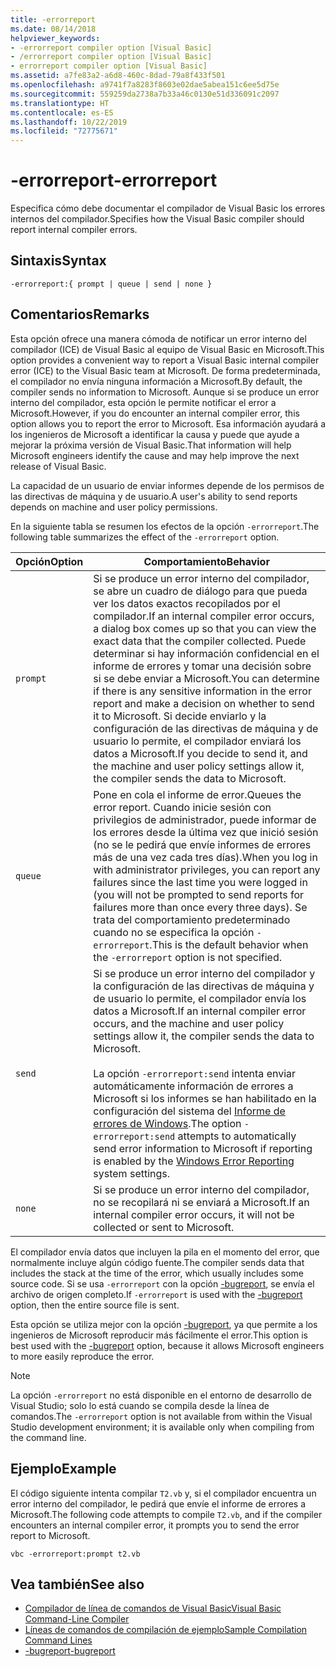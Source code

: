 ```yaml
---
title: -errorreport
ms.date: 08/14/2018
helpviewer_keywords:
- -errorreport compiler option [Visual Basic]
- /errorreport compiler option [Visual Basic]
- errorreport compiler option [Visual Basic]
ms.assetid: a7fe83a2-a6d8-460c-8dad-79a8f433f501
ms.openlocfilehash: a9741f7a8283f8603e02dae5abea151c6ee5d75e
ms.sourcegitcommit: 559259da2738a7b33a46c0130e51d336091c2097
ms.translationtype: HT
ms.contentlocale: es-ES
ms.lasthandoff: 10/22/2019
ms.locfileid: "72775671"
---
```

# <a name="-errorreport"></a><span data-ttu-id="f6688-102">-errorreport</span><span class="sxs-lookup"><span data-stu-id="f6688-102">-errorreport</span></span>

<span data-ttu-id="f6688-103">Especifica cómo debe documentar el compilador de Visual Basic los errores internos del compilador.</span><span class="sxs-lookup"><span data-stu-id="f6688-103">Specifies how the Visual Basic compiler should report internal compiler errors.</span></span>

## <a name="syntax"></a><span data-ttu-id="f6688-104">Sintaxis</span><span class="sxs-lookup"><span data-stu-id="f6688-104">Syntax</span></span>

```console
-errorreport:{ prompt | queue | send | none }
```

## <a name="remarks"></a><span data-ttu-id="f6688-105">Comentarios</span><span class="sxs-lookup"><span data-stu-id="f6688-105">Remarks</span></span>

<span data-ttu-id="f6688-106">Esta opción ofrece una manera cómoda de notificar un error interno del compilador (ICE) de Visual Basic al equipo de Visual Basic en Microsoft.</span><span class="sxs-lookup"><span data-stu-id="f6688-106">This option provides a convenient way to report a Visual Basic internal compiler error (ICE) to the Visual Basic team at Microsoft.</span></span> <span data-ttu-id="f6688-107">De forma predeterminada, el compilador no envía ninguna información a Microsoft.</span><span class="sxs-lookup"><span data-stu-id="f6688-107">By default, the compiler sends no information to Microsoft.</span></span> <span data-ttu-id="f6688-108">Aunque si se produce un error interno del compilador, esta opción le permite notificar el error a Microsoft.</span><span class="sxs-lookup"><span data-stu-id="f6688-108">However, if you do encounter an internal compiler error, this option allows you to report the error to Microsoft.</span></span> <span data-ttu-id="f6688-109">Esa información ayudará a los ingenieros de Microsoft a identificar la causa y puede que ayude a mejorar la próxima versión de Visual Basic.</span><span class="sxs-lookup"><span data-stu-id="f6688-109">That information will help Microsoft engineers identify the cause and may help improve the next release of Visual Basic.</span></span>

<span data-ttu-id="f6688-110">La capacidad de un usuario de enviar informes depende de los permisos de las directivas de máquina y de usuario.</span><span class="sxs-lookup"><span data-stu-id="f6688-110">A user's ability to send reports depends on machine and user policy permissions.</span></span>

<span data-ttu-id="f6688-111">En la siguiente tabla se resumen los efectos de la opción `-errorreport`.</span><span class="sxs-lookup"><span data-stu-id="f6688-111">The following table summarizes the effect of the `-errorreport` option.</span></span>

|<span data-ttu-id="f6688-112">Opción</span><span class="sxs-lookup"><span data-stu-id="f6688-112">Option</span></span>|<span data-ttu-id="f6688-113">Comportamiento</span><span class="sxs-lookup"><span data-stu-id="f6688-113">Behavior</span></span>|
|---|---|
|`prompt`|<span data-ttu-id="f6688-114">Si se produce un error interno del compilador, se abre un cuadro de diálogo para que pueda ver los datos exactos recopilados por el compilador.</span><span class="sxs-lookup"><span data-stu-id="f6688-114">If an internal compiler error occurs, a dialog box comes up so that you can view the exact data that the compiler collected.</span></span> <span data-ttu-id="f6688-115">Puede determinar si hay información confidencial en el informe de errores y tomar una decisión sobre si se debe enviar a Microsoft.</span><span class="sxs-lookup"><span data-stu-id="f6688-115">You can determine if there is any sensitive information in the error report and make a decision on whether to send it to Microsoft.</span></span> <span data-ttu-id="f6688-116">Si decide enviarlo y la configuración de las directivas de máquina y de usuario lo permite, el compilador enviará los datos a Microsoft.</span><span class="sxs-lookup"><span data-stu-id="f6688-116">If you decide to send it, and the machine and user policy settings allow it, the compiler sends the data to Microsoft.</span></span>|
|`queue`|<span data-ttu-id="f6688-117">Pone en cola el informe de error.</span><span class="sxs-lookup"><span data-stu-id="f6688-117">Queues the error report.</span></span> <span data-ttu-id="f6688-118">Cuando inicie sesión con privilegios de administrador, puede informar de los errores desde la última vez que inició sesión (no se le pedirá que envíe informes de errores más de una vez cada tres días).</span><span class="sxs-lookup"><span data-stu-id="f6688-118">When you log in with administrator privileges, you can report any failures since the last time you were logged in (you will not be prompted to send reports for failures more than once every three days).</span></span> <span data-ttu-id="f6688-119">Se trata del comportamiento predeterminado cuando no se especifica la opción `-errorreport`.</span><span class="sxs-lookup"><span data-stu-id="f6688-119">This is the default behavior when the `-errorreport` option is not specified.</span></span>|
|`send`|<span data-ttu-id="f6688-120">Si se produce un error interno del compilador y la configuración de las directivas de máquina y de usuario lo permite, el compilador envía los datos a Microsoft.</span><span class="sxs-lookup"><span data-stu-id="f6688-120">If an internal compiler error occurs, and the machine and user policy settings allow it, the compiler sends the data to Microsoft.</span></span><br /><br /> <span data-ttu-id="f6688-121">La opción `-errorreport:send` intenta enviar automáticamente información de errores a Microsoft si los informes se han habilitado en la configuración del sistema del [Informe de errores de Windows](/windows/desktop/wer/windows-error-reporting).</span><span class="sxs-lookup"><span data-stu-id="f6688-121">The option `-errorreport:send` attempts to automatically send error information to Microsoft if reporting is enabled by the [Windows Error Reporting](/windows/desktop/wer/windows-error-reporting) system settings.</span></span> |
|`none`|<span data-ttu-id="f6688-122">Si se produce un error interno del compilador, no se recopilará ni se enviará a Microsoft.</span><span class="sxs-lookup"><span data-stu-id="f6688-122">If an internal compiler error occurs, it will not be collected or sent to Microsoft.</span></span>|

<span data-ttu-id="f6688-123">El compilador envía datos que incluyen la pila en el momento del error, que normalmente incluye algún código fuente.</span><span class="sxs-lookup"><span data-stu-id="f6688-123">The compiler sends data that includes the stack at the time of the error, which usually includes some source code.</span></span> <span data-ttu-id="f6688-124">Si se usa `-errorreport` con la opción [-bugreport](../../../visual-basic/reference/command-line-compiler/bugreport.md), se envía el archivo de origen completo.</span><span class="sxs-lookup"><span data-stu-id="f6688-124">If `-errorreport` is used with the [-bugreport](../../../visual-basic/reference/command-line-compiler/bugreport.md) option, then the entire source file is sent.</span></span>

<span data-ttu-id="f6688-125">Esta opción se utiliza mejor con la opción [-bugreport](../../../visual-basic/reference/command-line-compiler/bugreport.md), ya que permite a los ingenieros de Microsoft reproducir más fácilmente el error.</span><span class="sxs-lookup"><span data-stu-id="f6688-125">This option is best used with the [-bugreport](../../../visual-basic/reference/command-line-compiler/bugreport.md) option, because it allows Microsoft engineers to more easily reproduce the error.</span></span>

> [!NOTE]
> <span data-ttu-id="f6688-126">La opción `-errorreport` no está disponible en el entorno de desarrollo de Visual Studio; solo lo está cuando se compila desde la línea de comandos.</span><span class="sxs-lookup"><span data-stu-id="f6688-126">The `-errorreport` option is not available from within the Visual Studio development environment; it is available only when compiling from the command line.</span></span>

## <a name="example"></a><span data-ttu-id="f6688-127">Ejemplo</span><span class="sxs-lookup"><span data-stu-id="f6688-127">Example</span></span>

<span data-ttu-id="f6688-128">El código siguiente intenta compilar `T2.vb` y, si el compilador encuentra un error interno del compilador, le pedirá que envíe el informe de errores a Microsoft.</span><span class="sxs-lookup"><span data-stu-id="f6688-128">The following code attempts to compile `T2.vb`, and if the compiler encounters an internal compiler error, it prompts you to send the error report to Microsoft.</span></span>

```console
vbc -errorreport:prompt t2.vb
```

## <a name="see-also"></a><span data-ttu-id="f6688-129">Vea también</span><span class="sxs-lookup"><span data-stu-id="f6688-129">See also</span></span>

- [<span data-ttu-id="f6688-130">Compilador de línea de comandos de Visual Basic</span><span class="sxs-lookup"><span data-stu-id="f6688-130">Visual Basic Command-Line Compiler</span></span>](../../../visual-basic/reference/command-line-compiler/index.md)
- [<span data-ttu-id="f6688-131">Líneas de comandos de compilación de ejemplo</span><span class="sxs-lookup"><span data-stu-id="f6688-131">Sample Compilation Command Lines</span></span>](../../../visual-basic/reference/command-line-compiler/sample-compilation-command-lines.md)
- [<span data-ttu-id="f6688-132">-bugreport</span><span class="sxs-lookup"><span data-stu-id="f6688-132">-bugreport</span></span>](../../../visual-basic/reference/command-line-compiler/bugreport.md)
